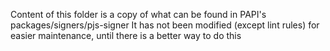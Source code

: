 Content of this folder is a copy of what can be found in PAPI's packages/signers/pjs-signer
It has not been modified (except lint rules) for easier maintenance, until there is a better way to do this